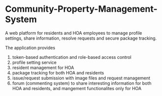 # Community-Property-Management-System
A web platform for residents and HOA employees to manage profile settings, share information, resolve requests and secure package tracking.

The application provides
1. token-based authentication and role-based access control
2. profile setting service
3. resident management for HOA
4. package tracking for both HOA and residents
5. issue/request submission with image files and request management
6. forum (commenting system) to share interesting information for both HOA and residents, and mangement functionalites only for HOA  
